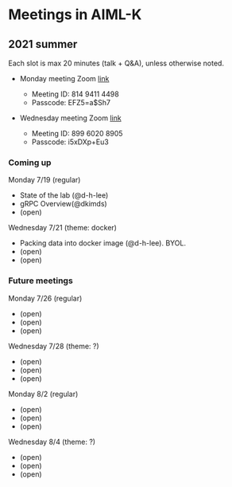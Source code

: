 # Meetings in AIML-K

## 2021 summer 

Each slot is max 20 minutes (talk + Q&A), unless otherwise noted.

- Monday meeting Zoom [link](https://korea-ac-kr.zoom.us/j/81494114498?pwd=RXZYNUFXNk84aC9mMkU5T1ZTeWlwQT09)
  - Meeting ID: 814 9411 4498
  - Passcode: EFZ5=a$Sh7

- Wednesday meeting Zoom [link](https://korea-ac-kr.zoom.us/j/89960208905?pwd=V3Q5MUdGZCthV2VIVHg3YXpMWDBadz09)
  - Meeting ID: 899 6020 8905
  - Passcode: i5xDXp+Eu3

### Coming up

Monday 7/19 (regular)
- State of the lab (@d-h-lee)
- gRPC Overview(@dkimds)
- (open)

Wednesday 7/21 (theme: docker)
- Packing data into docker image (@d-h-lee). BYOL. 
- (open)
- (open)

### Future meetings

Monday 7/26 (regular)
- (open)
- (open)
- (open)

Wednesday 7/28 (theme: ?)
- (open)
- (open)
- (open)

Monday 8/2 (regular)
- (open)
- (open)
- (open)

Wednesday 8/4 (theme: ?)
- (open)
- (open)
- (open)
